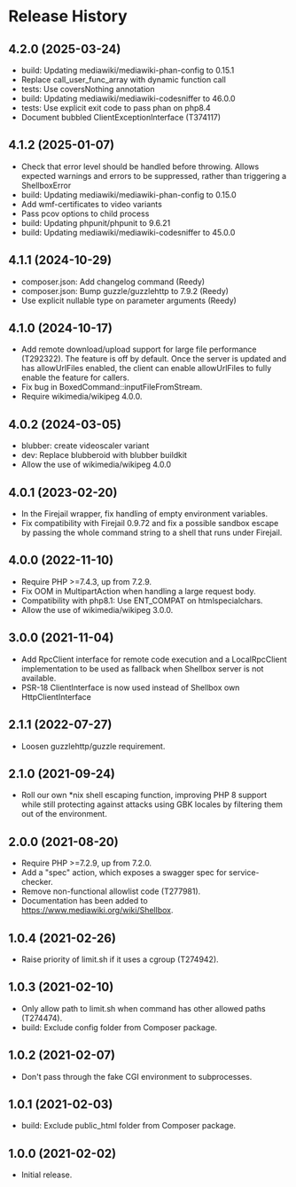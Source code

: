 # Release History

## 4.2.0 (2025-03-24)
* build: Updating mediawiki/mediawiki-phan-config to 0.15.1
* Replace call_user_func_array with dynamic function call
* tests: Use coversNothing annotation
* build: Updating mediawiki/mediawiki-codesniffer to 46.0.0
* tests: Use explicit exit code to pass phan on php8.4
* Document bubbled ClientExceptionInterface (T374117)

## 4.1.2 (2025-01-07)
* Check that error level should be handled before throwing. Allows expected
  warnings and errors to be suppressed, rather than triggering a ShellboxError
* build: Updating mediawiki/mediawiki-phan-config to 0.15.0
* Add wmf-certificates to video variants
* Pass pcov options to child process
* build: Updating phpunit/phpunit to 9.6.21
* build: Updating mediawiki/mediawiki-codesniffer to 45.0.0

## 4.1.1 (2024-10-29)
* composer.json: Add changelog command (Reedy)
* composer.json: Bump guzzle/guzzlehttp to 7.9.2 (Reedy)
* Use explicit nullable type on parameter arguments (Reedy)

## 4.1.0 (2024-10-17)
* Add remote download/upload support for large file performance (T292322). The
  feature is off by default. Once the server is updated and has allowUrlFiles
  enabled, the client can enable allowUrlFiles to fully enable the feature for
  callers.
* Fix bug in BoxedCommand::inputFileFromStream.
* Require wikimedia/wikipeg 4.0.0.

## 4.0.2 (2024-03-05)
* blubber: create videoscaler variant
* dev: Replace blubberoid with blubber buildkit
* Allow the use of wikimedia/wikipeg 4.0.0

## 4.0.1 (2023-02-20)
* In the Firejail wrapper, fix handling of empty environment variables.
* Fix compatibility with Firejail 0.9.72 and fix a possible sandbox escape by
  passing the whole command string to a shell that runs under Firejail.

## 4.0.0 (2022-11-10)
* Require PHP >=7.4.3, up from 7.2.9.
* Fix OOM in MultipartAction when handling a large request body.
* Compatibility with php8.1: Use ENT_COMPAT on htmlspecialchars.
* Allow the use of wikimedia/wikipeg 3.0.0.

## 3.0.0 (2021-11-04)
* Add RpcClient interface for remote code execution and a LocalRpcClient
  implementation to be used as fallback when Shellbox server is not
  available.
* PSR-18 ClientInterface is now used instead of Shellbox own HttpClientInterface

## 2.1.1 (2022-07-27)
* Loosen guzzlehttp/guzzle requirement.

## 2.1.0 (2021-09-24)
* Roll our own *nix shell escaping function, improving PHP 8 support
  while still protecting against attacks using GBK locales by filtering
  them out of the environment.

## 2.0.0 (2021-08-20)

* Require PHP >=7.2.9, up from 7.2.0.
* Add a "spec" action, which exposes a swagger spec for service-checker.
* Remove non-functional allowlist code (T277981).
* Documentation has been added to <https://www.mediawiki.org/wiki/Shellbox>.

## 1.0.4 (2021-02-26)

* Raise priority of limit.sh if it uses a cgroup (T274942).

## 1.0.3 (2021-02-10)

* Only allow path to limit.sh when command has other allowed paths (T274474).
* build: Exclude config folder from Composer package.

## 1.0.2 (2021-02-07)

* Don't pass through the fake CGI environment to subprocesses.

## 1.0.1 (2021-02-03)

* build: Exclude public_html folder from Composer package.

## 1.0.0 (2021-02-02)

* Initial release.
